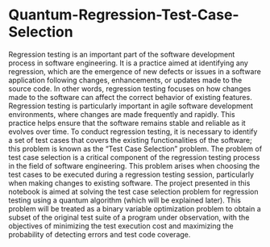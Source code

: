 # Quantum-Regression-Test-Case-Selection
Regression testing is an important part of the software development process in software engineering. It is a practice aimed at identifying any regression, which are the emergence of new defects or issues in a software application following changes, enhancements, or updates made to the source code. In other words, regression testing focuses on how changes made to the software can affect the correct behavior of existing features. Regression testing is particularly important in agile software development environments, where changes are made frequently and rapidly. This practice helps ensure that the software remains stable and reliable as it evolves over time. To conduct regression testing, it is necessary to identify a set of test cases that covers the existing functionalities of the software; this problem is known as the “Test Case Selection” problem. The problem of test case selection is a critical component of the regression testing process in the field of software engineering. This problem arises when choosing the test cases to be executed during a regression testing session, particularly when making changes to existing software. The project presented in this notebook is aimed at solving the test case selection problem for regression testing using a quantum algorithm (which will be explained later). This problem will be treated as a binary variable optimization problem to obtain a subset of the original test suite of a program under observation, with the objectives of minimizing the test execution cost and maximizing the probability of detecting errors and test code coverage.
